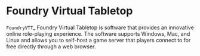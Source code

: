 Foundry Virtual Tabletop
======================================

`FoundryVTT`_ Foundry Virtual Tabletop is software that provides 
an innovative online role-playing experience. The software supports 
Windows, Mac, and Linux and allows you to self-host a game server 
that players connect to for free directly through a web browser.